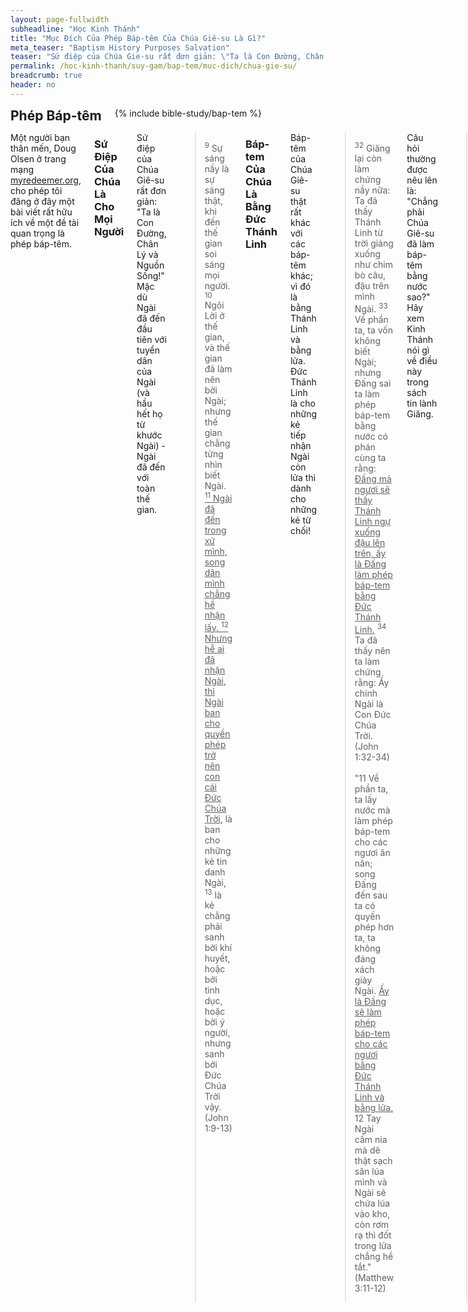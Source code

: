```yaml
---
layout: page-fullwidth
subheadline: "Học Kinh Thánh"
title: "Mục Đích Của Phép Báp-têm Của Chúa Giê-su Là Gì?"
meta_teaser: "Baptism History Purposes Salvation"
teaser: "Sứ điệp của Chúa Gie-su rất đơn giản: \"Ta là Con Đường, Chân Lý, và Nguồn Sống!\" Giăng giải thích rằng Chúa Giê-su sẽ báp-têm bằng cách khác. Ngài sẽ không làm phép báp-têm bằng nước như một nghi lễ, nhưng bằng Thánh Linh. Báp-tem của Ngài sẽ được làm bằng lửa để hủy diệt sự hư hoại gẩy ra bởi tội lỗi; và bằng Thánh Linh là Đấng sẽ mang lại đời sống mới cho mọi kẻ tiếp nhận Ngài."
permalink: /hoc-kinh-thanh/suy-gam/bap-tem/muc-dich/chua-gie-su/
breadcrumb: true
header: no
---
```

<!--more-->
<div class="row">
<div class="bible-index medium-4 medium-push-8 columns">
<h2 style="margin: 0px">Phép Báp-têm</h2>
        {% include bible-study/bap-tem %}
</div><!-- /.medium-4.columns -->
<div class="medium-8 medium-pull-4 columns" markdown="1">

<p class="blockquote">Một người bạn thân mến, Doug Olsen ở trang mạng <a href="http://myredeemer.org">myredeemer.org</a>, cho phép tôi đăng ở đây một bài viết rất hữu ích về một đề tài quan trọng là phép báp-têm.</p>

### Sứ Điệp Của Chúa Là Cho Mọi Người

Sứ điệp của Chúa Giê-su rất đơn giản: "Ta là Con Đường, Chân Lý và Nguồn Sống!" Mặc dù Ngài đã đến đầu tiên với tuyển dân của Ngài (và hầu hết họ từ khước Ngài) -Ngài đã đến với toàn thế gian.

>  <sup>9</sup> Sự sáng nầy là sự sáng thật, khi đến thế gian soi sáng mọi người. <sup>10</sup> Ngôi Lời ở thế gian, và thế gian đã làm nên bởi Ngài; nhưng thế gian chẳng từng nhìn biết Ngài. <u><sup>11</sup> Ngài đã đến trong xứ mình, song dân mình chẳng hề nhận lấy. <sup>12</sup> Nhưng hễ ai đã nhận Ngài, thì Ngài ban cho quyền phép trở nên con cái Ðức Chúa Trời</u>, là ban cho những kẻ tin danh Ngài, <sup>13</sup> là kẻ chẳng phải sanh bởi khí huyết, hoặc bởi tình dục, hoặc bởi ý người, nhưng sanh bởi Ðức Chúa Trời vậy. (John 1:9-13)

### Báp-tem Của Chúa Là Bằng Đức Thánh Linh

Báp-têm của Chúa Giê-su thật rất khác với các báp-têm khác; vì đó là bằng Thánh Linh và bằng lửa. Đức Thánh Linh là cho những kẻ tiếp nhận Ngài còn lửa thì dành cho những kẻ từ chối!

>  <sup>32</sup> Giăng lại còn làm chứng nầy nữa: Ta đã thấy Thánh Linh từ trời giáng xuống như chim bò câu, đậu trên mình Ngài. <sup>33</sup> Về phần ta, ta vốn không biết Ngài; nhưng Ðấng sai ta làm phép báp-tem bằng nước có phán cùng ta rằng: <u>Ðấng mà ngươi sẽ thấy Thánh Linh ngự xuống đậu lên trên, ấy là Ðấng làm phép báp-tem bằng Ðức Thánh Linh.</u> <sup>34</sup> Ta đã thấy nên ta làm chứng rằng: Ấy chính Ngài là Con Ðức Chúa Trời. (John 1:32-34)
<br /><br />
"11 Về phần ta, ta lấy nước mà làm phép báp-tem cho các ngươi ăn năn; song Ðấng đến sau ta có quyền phép hơn ta, ta không đáng xách giày Ngài. <u>Ấy là Ðấng sẽ làm phép báp-tem cho các ngươi bằng Ðức Thánh Linh và bằng lửa.</u> 12 Tay Ngài cầm nia mà dê thật sạch sân lúa mình và Ngài sẽ chứa lúa vào kho, còn rơm rạ thì đốt trong lửa chẳng hề tắt." (Matthew 3:11-12)

Câu hỏi thường được nêu lên là: "Chẳng phải Chúa Giê-su đã làm báp-têm bằng nước sao?" Hãy xem Kinh Thánh nói gì về điều này trong sách tin lành Giăng.
> <sup>1</sup> Khi Chúa đã hay rằng người Pha-ri-si có nghe đồn Ngài gọi và làm phép báp tem được nhiều môn đồ hơn Giăng, <sup>2</sup> <u>(kỳ thiệt không phải chính Ðức Chúa Jêsus làm phép báp tem, nhưng là môn đồ Ngài)</u> (John 4:1-2)

<a href="{{ site.baseurl }}/hoc-kinh-thanh/suy-gam/bap-tem/muc-dich/su-do/">Bài Kế: Phép Báp-têm Của Các Sứ Đồ</a>

{% include bible-study/bible-study-footer %}
</div><!-- /.medium-8.columns -->
</div><!-- /.row -->
